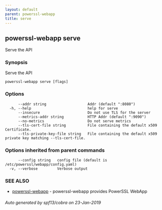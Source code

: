 ```yaml
---
layout: default
parent: powerssl-webapp
title: serve
---
```

## powerssl-webapp serve

Serve the API

### Synopsis

Serve the API

```
powerssl-webapp serve [flags]
```

### Options

```
      --addr string                   Addr (default ":8080")
  -h, --help                          help for serve
      --insecure                      Do not use TLS for the server
      --metrics-addr string           HTTP Addr (default ":9090")
      --no-metrics                    Do not serve metrics
      --tls-cert-file string          File containing the default x509 Certificate.
      --tls-private-key-file string   File containing the default x509 private key matching --tls-cert-file.
```

### Options inherited from parent commands

```
      --config string   config file (default is /etc/powerssl/webapp/config.yaml)
  -v, --verbose         Verbose output
```

### SEE ALSO

* [powerssl-webapp](powerssl-webapp.md)	 - powerssl-webapp provides PowerSSL WebApp

###### Auto generated by spf13/cobra on 23-Jan-2019
